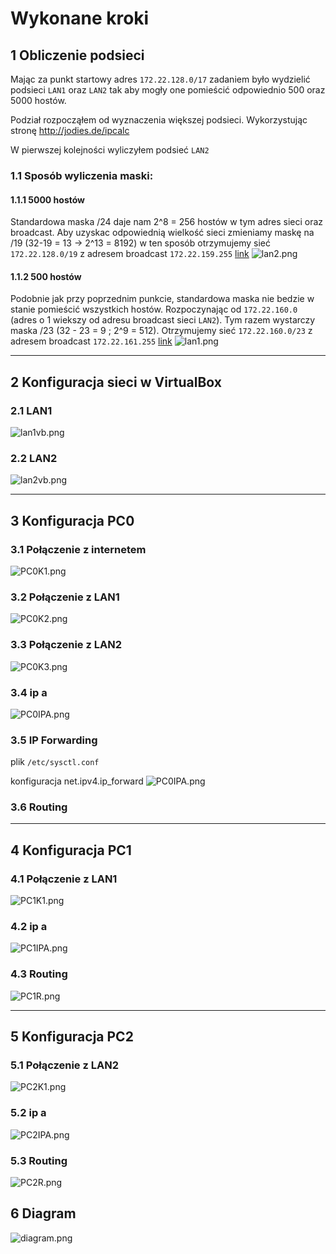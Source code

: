 # Wykonane kroki

## 1 Obliczenie podsieci

Mając za punkt startowy adres ```172.22.128.0/17``` zadaniem było wydzielić podsieci ```LAN1``` oraz ```LAN2``` tak aby mogły one pomieścić odpowiednio 500 oraz 5000 hostów.

Podział rozpocząłem od wyznaczenia większej podsieci. Wykorzystując stronę  http://jodies.de/ipcalc

W pierwszej kolejności wyliczyłem podsieć ```LAN2``` 


### 1.1 Sposób wyliczenia maski:

#### 1.1.1 5000 hostów
Standardowa maska /24 daje nam 2^8 = 256 hostów w tym adres sieci oraz broadcast. Aby uzyskac odpowiednią wielkość sieci zmieniamy maskę na /19 (32-19 = 13 -> 2^13 = 8192) w ten sposób otrzymujemy sieć ```172.22.128.0/19``` z adresem broadcast ```172.22.159.255``` 
[link](http://jodies.de/ipcalc?host=172.22.128.0&mask1=17&mask2=19)
![lan2.png](LAN2.PNG)

#### 1.1.2 500 hostów
Podobnie jak przy poprzednim punkcie, standardowa maska nie bedzie w stanie pomieścić wszystkich hostów. Rozpoczynając od ```172.22.160.0``` (adres o 1 wiekszy od adresu broadcast sieci ``LAN2``). Tym razem wystarczy maska /23 (32 - 23 = 9 ; 2^9 = 512). Otrzymujemy sieć `172.22.160.0/23` z adresem broadcast `172.22.161.255` [link](http://jodies.de/ipcalc?host=172.22.160.0&mask1=19&mask2=23)
![lan1.png](LAN1.PNG)

---
## 2 Konfiguracja sieci w VirtualBox

### 2.1 LAN1
![lan1vb.png](LAN1VB.PNG)

### 2.2 LAN2
![lan2vb.png](LAN2VB.PNG)

---
## 3 Konfiguracja PC0
### 3.1 Połączenie z internetem
![PC0K1.png](PC0K1.PNG)
### 3.2 Połączenie z LAN1
![PC0K2.png](PC0K2.PNG)
### 3.3 Połączenie z LAN2
![PC0K3.png](PC0K3.PNG)
### 3.4 ip a
![PC0IPA.png](PC0IPA.PNG)

### 3.5 IP Forwarding
plik `/etc/sysctl.conf`

konfiguracja net.ipv4.ip_forward
![PC0IPA.png](PC0IPFOR.PNG)

### 3.6 Routing
---
## 4 Konfiguracja PC1
### 4.1 Połączenie z LAN1
![PC1K1.png](PC1K1.PNG)
### 4.2 ip a
![PC1IPA.png](PC1IPA.PNG)
### 4.3 Routing
![PC1R.png](PC1R.png)

---
## 5 Konfiguracja PC2
### 5.1 Połączenie z LAN2
![PC2K1.png](PC2K1.PNG)
### 5.2 ip a
![PC2IPA.png](PC2IPA.PNG)
### 5.3 Routing
![PC2R.png](PC2R.PNG)

## 6 Diagram
![diagram.png](diagram.PNG)